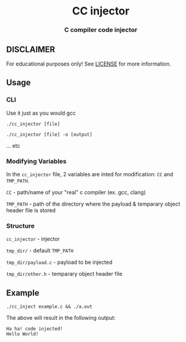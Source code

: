 <h1 align='center'> CC injector </h1>
<h3 align='center'> C compiler code injector </h3>

## DISCLAIMER
For educational purposes only! See [LICENSE](LICENSE) for more information.

## Usage
### CLI
Use it just as you would gcc
```
./cc_injector [file]
```

```
./cc_injector [file] -o [output]
```
... etc

### Modifying Variables

In the `cc_injector` file, 2 variables are inted for modification:
`CC` and `TMP_PATH`.

`CC` - path/name of your "real" c compiler (ex. gcc, clang)

`TMP_PATH` - path of the directory where the payload & temparary object header file is stored

### Structure

`cc_injector` - injector

`tmp_dir/` - default `TMP_PATH`

`tmp_dir/payload.c` - payload to be injected

`tmp_dir/other.h` - temparary object header file

## Example

```
./cc_inject example.c && ./a.out
```
The above will result in the following output:
```
Ha ha! code injected!
Hello World!
```
